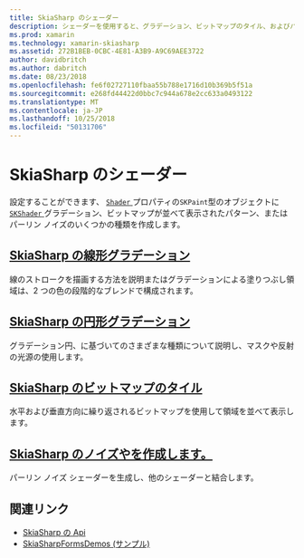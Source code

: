 ```yaml
---
title: SkiaSharp のシェーダー
description: シェーダーを使用すると、グラデーション、ビットマップのタイル、およびパーリン ノイズを作成します。
ms.prod: xamarin
ms.technology: xamarin-skiasharp
ms.assetid: 272B1BEB-0CBC-4E81-A3B9-A9C69AEE3722
author: davidbritch
ms.author: dabritch
ms.date: 08/23/2018
ms.openlocfilehash: fe6f02727110fbaa55b788e1716d10b369b5f51a
ms.sourcegitcommit: e268fd44422d0bbc7c944a678e2cc633a0493122
ms.translationtype: MT
ms.contentlocale: ja-JP
ms.lasthandoff: 10/25/2018
ms.locfileid: "50131706"
---
```

# <a name="skiasharp-shaders"></a>SkiaSharp のシェーダー

設定することができます、 [ `Shader` ](xref:SkiaSharp.SKPaint.Shader)プロパティの`SKPaint`型のオブジェクトに[ `SKShader` ](xref:SkiaSharp.SKShader)グラデーション、ビットマップが並べて表示されたパターン、またはパーリン ノイズのいくつかの種類を作成します。

## <a name="the-skiasharp-linear-gradientlinear-gradientmd"></a>[SkiaSharp の線形グラデーション](linear-gradient.md)

線のストロークを描画する方法を説明またはグラデーションによる塗りつぶし領域は、2 つの色の段階的なブレンドで構成されます。

## <a name="skiasharp-circular-gradientscircular-gradientsmd"></a>[SkiaSharp の円形グラデーション](circular-gradients.md)

グラデーション円、に基づいてのさまざまな種類について説明し、マスクや反射の光源の使用します。

## <a name="skiasharp-bitmap-tilingbitmap-tilingmd"></a>[SkiaSharp のビットマップのタイル](bitmap-tiling.md)

水平および垂直方向に繰り返されるビットマップを使用して領域を並べて表示します。

## <a name="skiasharp-noise-and-composingnoisemd"></a>[SkiaSharp のノイズやを作成します。](noise.md)

パーリン ノイズ シェーダーを生成し、他のシェーダーと結合します。

## <a name="related-links"></a>関連リンク

- [SkiaSharp の Api](https://docs.microsoft.com/dotnet/api/skiasharp)
- [SkiaSharpFormsDemos (サンプル)](https://developer.xamarin.com/samples/xamarin-forms/SkiaSharpForms/Demos/)
